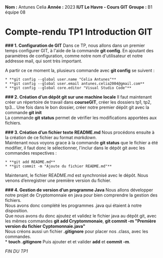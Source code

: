 **Nom :** Antunes Celia        **Année :** 2023         **IUT Le Havre - Cours GIT**
**Groupe :** B1 équipe 08


# Compte-rendu TP1 Introduction GIT


**### 1. Configuration de GIT**
Dans ce TP, nous allons dans un premier temps configurer GIT, à l'aide de la commande **git config**. En ajoutant des paramètres de configuration, comme notre nom d'utilisateur et notre addresse mail, qui sont très important.

A partir ce ce moment la, plusieurs commande avec **git config** se suivent :

    * **git config --global user.name "Celia Antunes"**
    * **git config --global user.email antunes.celia2004@gmail.com**
    * **git config --global core.editor "Visual Studio Code"**

**### 2. Création d’un dépôt git sur une machine locale**
Il faut maintenant créer un répertoire de travail dans **courseGIT**, créer les dossiers tp1, tp2, tp3...
Une fois dans le bon dossier, créer notre premier dépôt git avec la commande **git init**   
La commande **git status** permet de vérifier les modifications apportées aux fichiers.  

**### 3. Création d’un fichier texte README.md**
Nous procédons ensuite à la création de ce fichier au format *markdown*.   
Maintenant nous voyons grace à la commande **git status** que le fichier a été modifier, il faut donc le sélectionner, l'inclur dans le dépôt git avec les commandes respectives : 

    * **git add README.md**
    * **git commit -m "Ajoute du fichier README.md"**
Maintenant, le fichier README.md est synchronisé avec le dépôt. Nous venons d’enregistrer une première version du fichier.

**### 4. Gestion de version d’un programme Java**
Nous allons développer notre projet de Cryptomonnaie en java pour bien comprendre la gestion des fichiers.  
Nous avons donc complété les programmes .java qui étaient à notre disposition.  
Que nous avons du donc ajoutez et validez le fichier java au dépôt git, avec les mêmes commandes **git add Cryptommonaie**, **git commit -m "Première version du fichier Cyptomonnaie.java"**  
Nous créons aussi un fichier **.gitignore** pour placer nos .class, avec les commandes.  
    * **touch .gitignore**
Puis ajouter et et valider **add** et **commit -m**.

*FIN DU TP1*